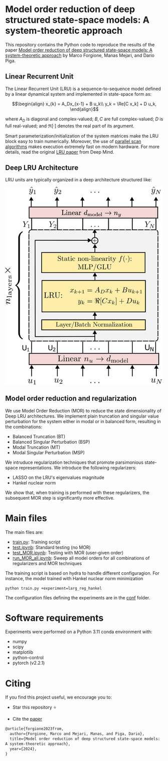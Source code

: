 # Model order reduction of deep structured state-space models: A system-theoretic approach

This repository contains the Python code to reproduce the results of the paper [Model order reduction of deep structured state-space models: A system-theoretic approach](http://arxiv.org/abs/2308.13380)
by Marco Forgione, Manas Mejari, and Dario Piga.


## Linear Recurrent Unit
The Linear Recurrent Unit (LRU) is a sequence-to-sequence model defined by a linear dynamical system and implemented in state-space form as:
```math
\begin{align}
x_{k} = A_Dx_{x-1} + B u_k\\
y_k = \Re[C x_k] + D u_k,
\end{align}
```
where $A_D$ is diagonal and complex-valued; $B, C$ are full complex-valued; $D$ is full real-valued; and $\Re[\cdot]$ denotes the real part of its argument.

Smart parameterization/initialization of the system matrices make the LRU block easy to train numerically. Moreover, the use of [parallel scan algorithms](https://en.wikipedia.org/wiki/Prefix_sum) makes execution extremely fast on modern hardware. For more  details, read the original [LRU paper](https://arxiv.org/abs/2303.06349) from Deep Mind.

## Deep LRU Architecture

LRU units are typically organized in a deep architecture structured like:

<img src="doc/paper/figures/architecture/lru_architecture.png"  width="500">

## Model order reduction and regularization
We use Model Order Reduction (MOR) to reduce the state dimensionality of Deep LRU architectures. We implement plain truncation and singular value perturbation for the system either in modal or in balanced form, resulting in the combinations:
* Balanced Truncation (BT)
* Balanced Singular Perturbation (BSP)
* Modal Truncation (MT)
* Modal Singular Perturbation (MSP)

We intruduce regularization techniques that promote parsimonious state-space representations. We introduce the following regularizers:
* LASSO on the LRU's eigenvalues magnitude
* Hankel nuclear norm

We show that, when training is performed with these regularizers, the subsequent MOR step is significantly more effective.

# Main files

The main files are:

* [train.py](examples/f16/train.py): Training script
* [test.ipynb](examples/f16/test.ipynb): Standard testing (no MOR)
* [test_MOR.ipynb](examples/f16/test_MOR.ipynb): Testing with MOR (user-given order)
* [run_MOR_all.ipynb](examples/f16/run_MOR_all.ipynb): Sweep all model orders for all combinations of regularizers and MOR techniques
 
The training script is based on hydra to handle different configuragion. For instance, the model trained with Hankel nuclear norm minimization

```
python train.py +experiment=larg_reg_hankel
```

The configuration files defining the experiments are in the [conf](examples/f16/conf) folder.

# Software requirements
Experiments were performed on a Python 3.11 conda environment with:

 * numpy
 * scipy
 * matplotlib
 * python-control
 * pytorch (v2.2.1)
 

# Citing

If you find this project useful, we encourage you to:

* Star this repository :star: 



* Cite the [paper](https://arxiv.org/abs/2308.13380) 
```
@article{forgione2023from,
  author={Forgione, Marco and Mejari, Manas, and Piga, Dario},
  title={Model order reduction of deep structured state-space models: A system-theoretic approach}, 
  year={2024},
}
```
